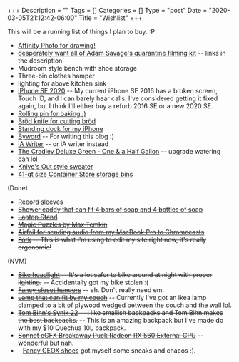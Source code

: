 +++
Description = ""
Tags = []
Categories = []
Type = "post"
Date = "2020-03-05T21:12:42-06:00"
Title = "Wishlist"
+++

This will be a running list of things I plan to buy. :P

- [Affinity Photo for drawing!](https://affinity.serif.com/en-us/photo/)
- [desperately want all of Adam Savage's quarantine filming kit](https://youtu.be/7tFwHXpxNLY) -- links in the description
- Mudroom style bench with shoe storage
- Three-bin clothes hamper
- lighting for above kitchen sink
- [iPhone SE 2020](https://www.apple.com/us/shop/goto/buy_iphone/iphone_se) -- My current iPhone SE 2016 has a broken screen, Touch ID, and I can barely hear calls. I've considered getting it fixed again, but I think I'll either buy a refurb 2016 SE or a new 2020 SE.
- [Rolling pin for baking :)](https://www.whetstonewoodenware.com/store/p31/french_rolling_pins.html)
- [Bröd knife for cutting bröd](https://www.nytimes.com/wirecutter/out/link/14084/40311/4/56340?merchant=Amazon)
- [Standing dock for my iPhone](https://www.amazon.com/dp/B01LD85OH6)
- [Byword](https://www.bywordapp.com/) -- For writing this blog :)
- [iA Writer](https://ia.net/writer) -- or iA writer instead
- [The Cradley Deluxe Green - One & a Half Gallon](https://haws.co.uk/collections/outdoor-watering-cans/products/the-cradley-deluxe-green-one-and-a-half-gallon) -- upgrade watering can lol
- [Knive's Out style sweater](https://www.blarney.com/irish-shop/mens-supersoft-plaited-cable-crew-neck-sweater/)
- [41-qt size Container Store storage bins](https://www.containerstore.com/s/clear-weathertight-totes/d?productId=10026213&cid=af%3Agen&ranMID=37353&ranEAID=7m8EnekPF5E&ranSiteID=7m8EnekPF5E-r54gyqZckxZ0kDgQF6hTyQ)

(Done)

- ~~[Record sleeves](https://www.amazon.com/dp/B07CYKRVRW)~~
- ~~[Shower caddy that can fit 4 bars of soap and 4 bottles of soap](https://www.amazon.com/InterDesign-Hanging-Shower-Shampoo-Conditioner/dp/B003OBY5NU/)~~
- ~~[Laptop Stand](https://thewirecutter.com/reviews/best-laptop-stands/)~~
- ~~[Magic Puzzles by Max Temkin](https://www.kickstarter.com/projects/maxtemkin/magic-puzzles/)~~
- ~~[Airfoil for sending audio from my MacBook Pro to Chromecasts](https://rogueamoeba.com/airfoil/mac/buy.php)~~
- ~~[Fork](https://fork.dev/) -- This is what I'm using to edit my site right now, it's really ergonomic!~~

(NVM)

- ~~[Bike headlight](https://thewirecutter.com/reviews/best-commuter-bike-lights/) -- It's a lot safer to bike around at night with proper lighting.~~ -- Accidentally got my bike stolen :(
- ~~[Fancy closet hangers](https://www.amazon.com/dp/B000OSJMSE/)~~ -- eh. Don't really need em.
- ~~[Lamp that can fit by my couch](https://www.target.com/p/valencia-led-floor-lamp-brass-includes-energy-efficient-light-bulb-project-62-8482/-/A-54550861#)~~ -- Currently I've got an ikea lamp clamped to a bit of plywood wedged between the couch and the wall lol.
- ~~[Tom Bihn's Synik 22](https://www.tombihn.com/collections/backpacks/products/synik-22) -- I like smallish backpacks and Tom Bihn makes the best backpacks.~~ -- This is an amazing backpack but I've made do with my \$10 Quechua 10L backpack.
- ~~[Sonnet eGFX Breakaway Puck Radeon RX 560 External GPU](https://www.sonnettech.com/product/egfx-breakaway-puck560/overview.html)~~ -- wonderful but nah.
- ~~- [Fancy GEOX shoes](https://www.geox.com/en-US/man/)~~ got myself some sneaks and chacos :).
